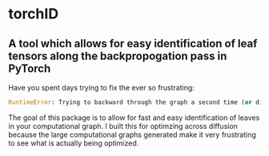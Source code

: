 # torchID
A tool which allows for easy identification of leaf tensors along the backpropogation pass in PyTorch
----

Have you spent days trying to fix the ever so frustrating: 
```py
RuntimeError: Trying to backward through the graph a second time (or directly access saved tensors after they have already been freed).
```
The goal of this package is to allow for fast and easy identification of leaves in your computational graph. I built this for optimzing across diffusion because the large computational graphs generated make it very frustrating to see what is actually being optimized. 
